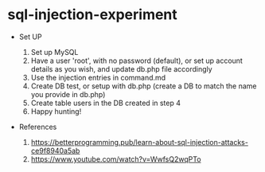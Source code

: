 # sql-injection-experiment

- Set UP
  1. Set up MySQL
  2. Have a user 'root', with no password (default), or set up account details as you wish, and update db.php file accordingly
  3. Use the injection entries in command.md
  4. Create DB test, or setup with db.php (create a DB to match the name you provide in db.php)
  5. Create table users in the DB created in step 4
  6. Happy hunting!

- References
  1. https://betterprogramming.pub/learn-about-sql-injection-attacks-ce9f8940a5ab
  2. https://www.youtube.com/watch?v=WwfsQ2wqPTo
